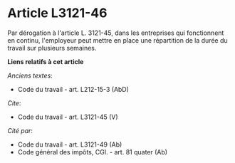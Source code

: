 # Article L3121-46

Par dérogation à l'article L. 3121-45, dans les entreprises qui fonctionnent en continu, l'employeur peut mettre en place une
répartition de la durée du travail sur plusieurs semaines.

**Liens relatifs à cet article**

_Anciens textes_:

  - Code du travail - art. L212-15-3 (AbD)

_Cite_:

  - Code du travail - art. L3121-45 (V)

_Cité par_:

  - Code du travail - art. L3121-49 (Ab)
  - Code général des impôts, CGI. - art. 81 quater (Ab)
